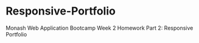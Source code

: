 # Responsive-Portfolio
Monash Web Application Bootcamp Week 2 Homework Part 2: Responsive Portfolio
